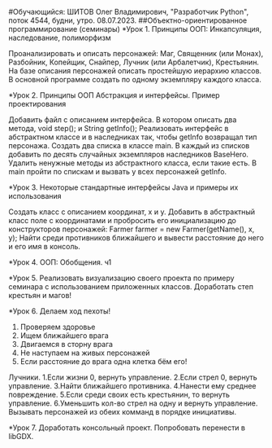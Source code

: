 #Обучающийся: ШИТОВ Олег Владимирович, "Разработчик Python", поток 4544, будни, утро.  08.07.2023.
##Объектно-ориентированное программирование (семинары)
*Урок 1. Принципы ООП: Инкапсуляция, наследование, полиморфизм

Проанализировать и описать персонажей: Маг, Священник (или Монах), Разбойник, Копейщик, Снайпер, Лучник (или Арбалетчик), Крестьянин.
На базе описания персонажей описать простейшую иерархию классов.
В основной программе создать по одному экземпляру каждого класса.

*Урок 2. Принципы ООП Абстракция и интерфейсы. Пример проектирования

Добавить файл с описанием интерфейса. В котором описать два метода, void step(); и String getInfo();
Реализовать интерфейс в абстрактном классе и в наследниках так, чтобы getInfo возвращал тип персонажа.
Создать два списка в классе main. В каждый из списков добавить по десять случайных экземпляров наследников BaseHero.
Удалить ненужные методы из абстрактного класса, если такие есть.
В main пройти по спискам и вызвать у всех персонажей getInfo.

*Урок 3. Некоторые стандартные интерфейсы Java и примеры их использования

Создать класс с описанием координат, x и y.
Добавить в абстрактный класс поле с координатами и пробросить его инициализацию до конструкторов персонажей:
    Farmer farmer = new Farmer(getName(), x, y);
Найти среди противников ближайшего и вывести расстояние до него и его имя в консоль.

*Урок 4. ООП: Обобщения. ч1

*Урок 5. Реализовать визуализацию своего проекта по примеру семинара с использованием приложенных классов. Доработать степ крестьян и магов!

*Урок 6. Делаем ход пехоты!
1. Проверяем здоровье
2. Ищем ближайшего врага
3. Двигаемся в сторну врага
4. Не наступаем на живых персонажей
5. Если расстояние до врага одна клетка бём его!

Лучники.
1.Если жизни 0, вернуть управление.
2.Если стрел 0, вернуть управление.
3.Найти ближайшего противника.
4.Нанести ему среднее повреждение.
5.Если среди своих есть крестьянин, то вернуть управление.
6.Уменьшить кол-во стрел на одну и вернуть управление.
Вызывать персонажей из обеих комманд в порядке инициативы.

*Урок 7. Доработать консольный проект. Попробовать перенести в libGDX.